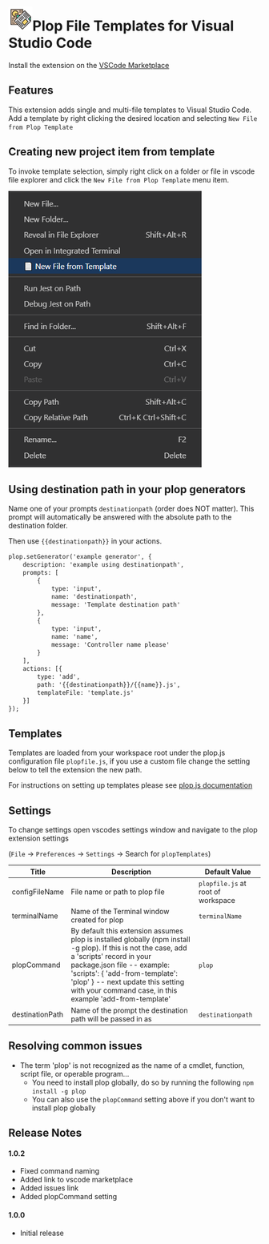 # <img src="https://raw.githubusercontent.com/samkirkland/plop-templates/master/resources/logo.png" width="48">Plop File Templates for Visual Studio Code

Install the extension on the [VSCode Marketplace](https://marketplace.visualstudio.com/items?itemName=SamKirkland.plop-templates)

## Features
This extension adds single and multi-file templates to Visual Studio Code.
Add a template by right clicking the desired location and selecting `New File from Plop Template`


## Creating new project item from template 
To invoke template selection, simply right click on a folder or file in vscode file explorer and click the `New File from Plop Template` menu item.

<img src="https://raw.githubusercontent.com/samkirkland/plop-templates/master/resources/menu.png">


## Using destination path in your plop generators
Name one of your prompts `destinationpath` (order does NOT matter). This prompt will automatically be answered with the absolute path to the destination folder.

Then use `{{destinationpath}}` in your actions.

```
plop.setGenerator('example generator', {
    description: 'example using destinationpath',
    prompts: [
        {
            type: 'input',
            name: 'destinationpath',
            message: 'Template destination path'
        },
        {
            type: 'input',
            name: 'name',
            message: 'Controller name please'
        }
    ],
    actions: [{
        type: 'add',
        path: '{{destinationpath}}/{{name}}.js',
        templateFile: 'template.js'
    }]
});
```


## Templates
Templates are loaded from your workspace root under the plop.js configuration file `plopfile.js`, if you use a custom file change the setting below to tell the extension the new path.

For instructions on setting up templates please see [plop.js documentation](https://plopjs.com/)

## Settings
To change settings open vscodes settings window and navigate to the plop extension settings

(`File` &rarr; `Preferences` &rarr; `Settings` &rarr; Search for `plopTemplates`)


| Title | Description | Default Value |
| ----- | ----------- | ------------- |
| configFileName | File name or path to plop file | `plopfile.js` at root of workspace |
| terminalName | Name of the Terminal window created for plop | `terminalName` |
| plopCommand | By default this extension assumes plop is installed globally (npm install -g plop). If this is not the case, add a 'scripts' record in your package.json file -- example: 'scripts': { 'add-from-template': 'plop' } -- next update this setting with your command case, in this example 'add-from-template' | `plop` |
| destinationPath | Name of the prompt the destination path will be passed in as | `destinationpath` |

## Resolving common issues
* The term 'plop' is not recognized as the name of a cmdlet, function, script file, or operable program...
  * You need to install plop globally, do so by running the following `npm install -g plop`
  * You can also use the `plopCommand` setting above if you don't want to install plop globally

## Release Notes

#### 1.0.2
- Fixed command naming
- Added link to vscode marketplace
- Added issues link
- Added plopCommand setting

#### 1.0.0
- Initial release
